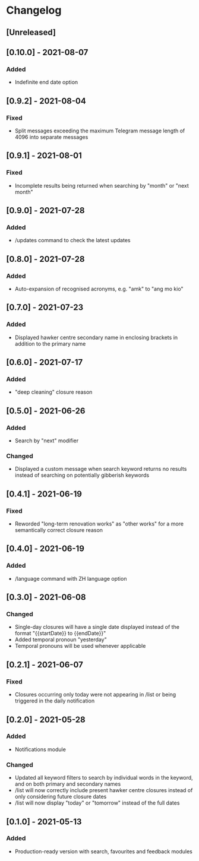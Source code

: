# Changelog

## [Unreleased]

## [0.10.0] - 2021-08-07

### Added

- Indefinite end date option

## [0.9.2] - 2021-08-04

### Fixed

- Split messages exceeding the maximum Telegram message length of 4096 into separate messages

## [0.9.1] - 2021-08-01

### Fixed

- Incomplete results being returned when searching by "month" or "next month"

## [0.9.0] - 2021-07-28

### Added

- /updates command to check the latest updates

## [0.8.0] - 2021-07-28

### Added

- Auto-expansion of recognised acronyms, e.g. "amk" to "ang mo kio"

## [0.7.0] - 2021-07-23

### Added

- Displayed hawker centre secondary name in enclosing brackets in addition to the primary name

## [0.6.0] - 2021-07-17

### Added

- "deep cleaning" closure reason

## [0.5.0] - 2021-06-26

### Added

- Search by "next" modifier

### Changed

- Displayed a custom message when search keyword returns no results instead of searching on potentially gibberish keywords

## [0.4.1] - 2021-06-19

### Fixed

- Reworded "long-term renovation works" as "other works" for a more semantically correct closure reason

## [0.4.0] - 2021-06-19

### Added

- /language command with ZH language option

## [0.3.0] - 2021-06-08

### Changed

- Single-day closures will have a single date displayed instead of the format "{{startDate}} to {{endDate}}"
- Added temporal pronoun "yesterday"
- Temporal pronouns will be used whenever applicable

## [0.2.1] - 2021-06-07

### Fixed

- Closures occurring only today were not appearing in /list or being triggered in the daily notification

## [0.2.0] - 2021-05-28

### Added

- Notifications module

### Changed

- Updated all keyword filters to search by individual words in the keyword, and on both primary and secondary names
- /list will now correctly include present hawker centre closures instead of only considering future closure dates
- /list will now display "today" or "tomorrow" instead of the full dates

## [0.1.0] - 2021-05-13

### Added

- Production-ready version with search, favourites and feedback modules
